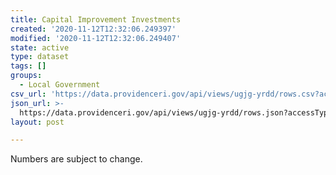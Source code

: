 ```yaml
---
title: Capital Improvement Investments
created: '2020-11-12T12:32:06.249397'
modified: '2020-11-12T12:32:06.249407'
state: active
type: dataset
tags: []
groups:
  - Local Government
csv_url: 'https://data.providenceri.gov/api/views/ugjg-yrdd/rows.csv?accessType=DOWNLOAD'
json_url: >-
  https://data.providenceri.gov/api/views/ugjg-yrdd/rows.json?accessType=DOWNLOAD
layout: post

---
```

Numbers are subject to change.
